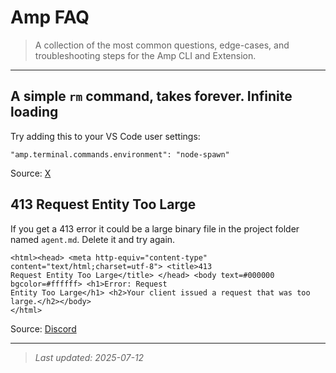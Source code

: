 # Amp FAQ

> A collection of the most common questions, edge-cases, and troubleshooting steps for the Amp CLI and Extension.  

---

## A simple `rm` command, takes forever. Infinite loading

Try adding this to your VS Code user settings:

`"amp.terminal.commands.environment": "node-spawn"`

Source: [X](https://x.com/Varkoffs/status/1944036104774025279)

## 413 Request Entity Too Large

If you get a 413 error it could be a large binary file in the project folder named `agent.md`. Delete it and try again.

```text
<html><head> <meta http-equiv="content-type" content="text/html;charset=utf-8"> <title>413
Request Entity Too Large</title> </head> <body text=#000000 bgcolor=#ffffff> <h1>Error: Request
Entity Too Large</h1> <h2>Your client issued a request that was too large.</h2></body>
</html>
```

Source: [Discord](https://discord.com/channels/1369018393407127613/1392299889550954596)

---

>_Last updated: 2025-07-12_
